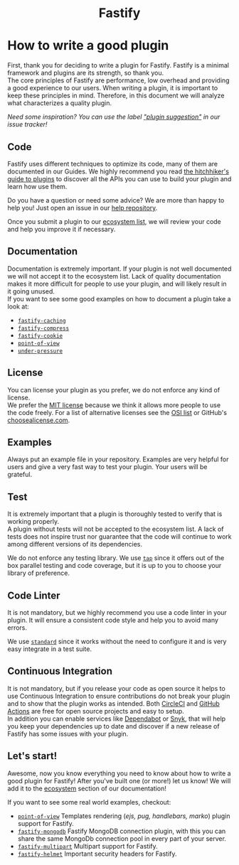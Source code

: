 <h1 align="center">Fastify</h1>

# How to write a good plugin
First, thank you for deciding to write a plugin for Fastify. Fastify is a minimal framework and plugins are its strength, so thank you.<br>
The core principles of Fastify are performance, low overhead and providing a good experience to our users. When writing a plugin, it is important to keep these principles in mind. Therefore, in this document we will analyze what characterizes a quality plugin.

*Need some inspiration? You can use the label ["plugin suggestion"](https://github.com/fastify/fastify/issues?q=is%3Aissue+is%3Aopen+label%3A%22plugin+suggestion%22) in our issue tracker!*

## Code
Fastify uses different techniques to optimize its code, many of them are documented in our Guides. We highly recommend you read [the hitchhiker's guide to plugins](Plugins-Guide.md) to discover all the APIs you can use to build your plugin and learn how use them.

Do you have a question or need some advice? We are more than happy to help you! Just open an issue in our [help repository](https://github.com/fastify/help).

Once you submit a plugin to our [ecosystem list](Ecosystem.md), we will review your code and help you improve it if necessary.

## Documentation
Documentation is extremely important. If your plugin is not well documented we will not accept it to the ecosystem list. Lack of quality documentation makes it more difficult for people to use your plugin, and will likely result in it going unused.<br>
If you want to see some good examples on how to document a plugin take a look at:
- [`fastify-caching`](https://github.com/fastify/fastify-caching)
- [`fastify-compress`](https://github.com/fastify/fastify-compress)
- [`fastify-cookie`](https://github.com/fastify/fastify-cookie)
- [`point-of-view`](https://github.com/fastify/point-of-view)
- [`under-pressure`](https://github.com/fastify/under-pressure)

## License
You can license your plugin as you prefer, we do not enforce any kind of license.<br>
We prefer the [MIT license](https://choosealicense.com/licenses/mit/) because we think it allows more people to use the code freely. For a list of alternative licenses see the [OSI list](https://opensource.org/licenses) or GitHub's [choosealicense.com](https://choosealicense.com/).

## Examples
Always put an example file in your repository. Examples are very helpful for users and give a very fast way to test your plugin. Your users will be grateful.

## Test
It is extremely important that a plugin is thoroughly tested to verify that is working properly.<br>
A plugin without tests will not be accepted to the ecosystem list. A lack of tests does not inspire trust nor guarantee that the code will continue to work among different versions of its dependencies.

We do not enforce any testing library. We use [`tap`](https://www.node-tap.org/) since it offers out of the box parallel testing and code coverage, but it is up to you to choose your library of preference.

## Code Linter
It is not mandatory, but we highly recommend you use a code linter in your plugin. It will ensure a consistent code style and help you to avoid many errors.

We use [`standard`](https://standardjs.com/) since it works without the need to configure it and is very easy integrate in a test suite.

## Continuous Integration
It is not mandatory, but if you release your code as open source it helps to use Continuous Integration to ensure contributions do not break your plugin and to show that the plugin works as intended. Both [CircleCI](https://circleci.com/) and [GitHub Actions](https://github.com/features/actions) are free for open source projects and easy to setup.<br>
In addition you can enable services like [Dependabot](https://dependabot.com/) or [Snyk](https://snyk.io/), that will help you keep your dependencies up to date and discover if a new release of Fastify has some issues with your plugin.

## Let's start!
Awesome, now you know everything you need to know about how to write a good plugin for Fastify!
After you've built one (or more!) let us know! We will add it to the [ecosystem](https://github.com/fastify/fastify#ecosystem) section of our documentation!

If you want to see some real world examples, checkout:
- [`point-of-view`](https://github.com/fastify/point-of-view)
Templates rendering (*ejs, pug, handlebars, marko*) plugin support for Fastify.
- [`fastify-mongodb`](https://github.com/fastify/fastify-mongodb)
Fastify MongoDB connection plugin, with this you can share the same MongoDb connection pool in every part of your server.
- [`fastify-multipart`](https://github.com/fastify/fastify-multipart)
Multipart support for Fastify.
- [`fastify-helmet`](https://github.com/fastify/fastify-helmet) Important security headers for Fastify.
